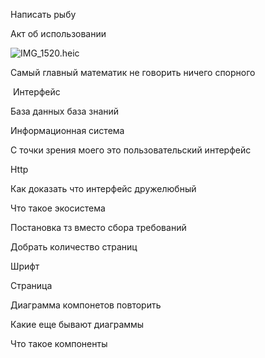 Написать рыбу

Акт об использовании

![IMG_1520.heic](blob:capacitor://localhost/18dcd5f8-8c6d-4292-8727-d7a16cc4e3ec)

  

Самый главный математик не говорить ничего спорного

 Интерфейс

База данных база знаний

Информационная система

С точки зрения моего это пользовательский интерфейс 

Http

Как доказать что интерфейс дружелюбный

Что такое экосистема

Постановка тз вместо сбора требований 

Добрать количество страниц 

Шрифт 

Страница

Диаграмма компонетов повторить

Какие еще бывают диаграммы

Что такое компоненты